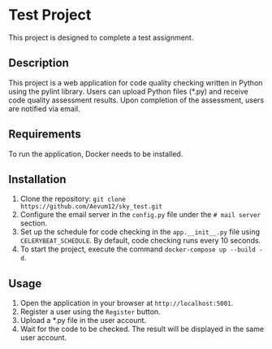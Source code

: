 # Test Project

This project is designed to complete a test assignment.

## Description

This project is a web application for code quality checking written in Python using the pylint library. Users can upload
Python files (*.py) and receive code quality assessment results. Upon completion of the assessment, users are notified
via email.

## Requirements

To run the application, Docker needs to be installed.

## Installation

1. Clone the repository: `git clone https://github.com/Aevum12/sky_test.git`
2. Configure the email server in the `config.py` file under the `# mail server` section.
3. Set up the schedule for code checking in the `app.__init__.py` file using `CELERYBEAT_SCHEDULE`. By default, code
   checking runs every 10 seconds.
4. To start the project, execute the command `docker-compose up --build -d`.

## Usage

1. Open the application in your browser at `http://localhost:5001`.
2. Register a user using the `Register` button.
3. Upload a *.py file in the user account.
4. Wait for the code to be checked. The result will be displayed in the same user account.

